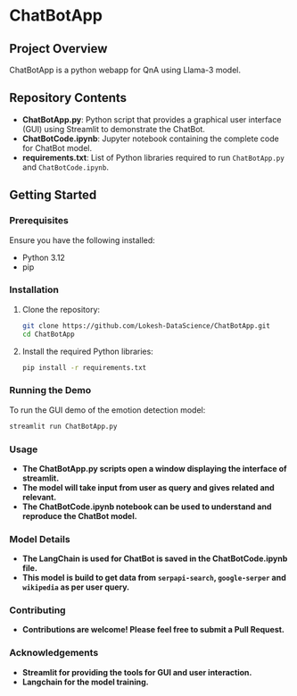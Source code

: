 # ChatBotApp

## Project Overview

ChatBotApp is a python webapp for QnA using Llama-3 model.

## Repository Contents

- **ChatBotApp.py**: Python script that provides a graphical user interface (GUI) using Streamlit to demonstrate the ChatBot.
- **ChatBotCode.ipynb**: Jupyter notebook containing the complete code for ChatBot model.
- **requirements.txt**: List of Python libraries required to run `ChatBotApp.py` and `ChatBotCode.ipynb`.

## Getting Started

### Prerequisites

Ensure you have the following installed:
- Python 3.12
- pip

### Installation

1. Clone the repository:
    ```bash
    git clone https://github.com/Lokesh-DataScience/ChatBotApp.git
    cd ChatBotApp
    ```

2. Install the required Python libraries:
    ```bash
    pip install -r requirements.txt
    ```

### Running the Demo

To run the GUI demo of the emotion detection model:

```bash
streamlit run ChatBotApp.py
```
### Usage
- **The ChatBotApp.py scripts open a window displaying the interface of streamlit.**
- **The model will take input from user as query and gives related and relevant.**
- **The ChatBotCode.ipynb notebook can be used to understand and reproduce the ChatBot model.**

### Model Details
- **The LangChain is used for ChatBot is saved in the ChatBotCode.ipynb file.**
- **This model is build to get data from `serpapi-search`, `google-serper` and `wikipedia` as per user query.**

### Contributing
- **Contributions are welcome! Please feel free to submit a Pull Request.**

### Acknowledgements
- **Streamlit for providing the tools for GUI and user interaction.**
- **Langchain for the model training.**

